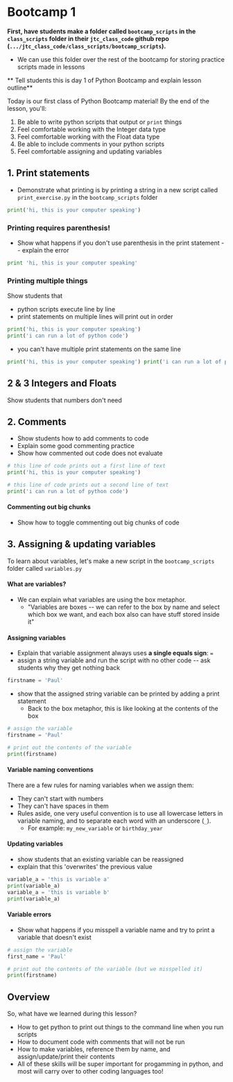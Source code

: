 # Bootcamp 1

**First, have students make a folder called `bootcamp_scripts` in the `class_scripts` folder in their `jtc_class_code` github repo (`.../jtc_class_code/class_scripts/bootcamp_scripts`).**

-   We can use this folder over the rest of the bootcamp for storing practice scripts made in lessons

** Tell students this is day 1 of Python Bootcamp and explain lesson outline**

Today is our first class of Python Bootcamp material! By the end of the lesson, you'll:

1. Be able to write python scripts that output or `print` things
2. Feel comfortable working with the Integer data type
3. Feel comfortable working with the Float data type
4. Be able to include comments in your python scripts
5. Feel comfortable assigning and updating variables

## 1. Print statements

-   Demonstrate what printing is by printing a string in a new script called `print_exercise.py` in the `bootcamp_scripts` folder

```python
print('hi, this is your computer speaking')
```

### Printing requires parenthesis!

-   Show what happens if you don't use parenthesis in the print statement -- explain the error

```python
print 'hi, this is your computer speaking'
```

### Printing multiple things

Show students that

-   python scripts execute line by line
-   print statements on multiple lines will print out in order

```python
print('hi, this is your computer speaking')
print('i can run a lot of python code')
```

-   you can't have multiple print statements on the same line

```python
print('hi, this is your computer speaking') print('i can run a lot of python code')
```

## 2 & 3 Integers and Floats

Show students that numbers don't need

## 2. Comments

-   Show students how to add comments to code
-   Explain some good commenting practice
-   Show how commented out code does not evaluate

```python
# this line of code prints out a first line of text
print('hi, this is your computer speaking')

# this line of code prints out a second line of text
print('i can run a lot of python code')
```

#### Commenting out big chunks

-   Show how to toggle commenting out big chunks of code

## 3. Assigning & updating variables

To learn about variables, let's make a new script in the `bootcamp_scripts` folder called `variables.py`

#### What are variables?

-   We can explain what variables are using the box metaphor.
    -   "Variables are boxes -- we can refer to the box by name and select which box we want, and each box also can have stuff stored inside it"

#### Assigning variables

-   Explain that variable assignment always uses **a single equals sign**: `=`
-   assign a string variable and run the script with no other code -- ask students why they get nothing back

```python
firstname = 'Paul'
```

-   show that the assigned string variable can be printed by adding a print statement
    -   Back to the box metaphor, this is like looking at the contents of the box

```python
# assign the variable
firstname = 'Paul'

# print out the contents of the variable
print(firstname)
```

#### Variable naming conventions

There are a few rules for naming variables when we assign them:

-   They can't start with numbers
-   They can't have spaces in them
-   Rules aside, one very useful convention is to use all lowercase letters in variable naming, and to separate each word with an underscore (`_`).
    -   For example: `my_new_variable` or `birthday_year`

#### Updating variables

-   show students that an existing variable can be reassigned
-   explain that this 'overwrites' the previous value

```python
variable_a = 'this is variable a'
print(variable_a)
variable_a = 'this is variable b'
print(variable_a)
```

#### Variable errors

-   Show what happens if you misspell a variable name and try to print a variable that doesn't exist

```python
# assign the variable
first_name = 'Paul'

# print out the contents of the variable (but we misspelled it)
print(firstname)
```

## Overview

So, what have we learned during this lesson?

-   How to get python to print out things to the command line when you run scripts
-   How to document code with comments that will not be run
-   How to make variables, reference them by name, and assign/update/print their contents
-   All of these skills will be super important for progamming in python, and most will carry over to other coding languages too!
